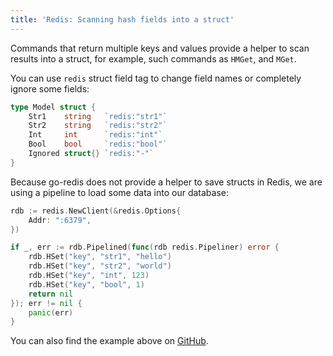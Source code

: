 ```yaml
---
title: 'Redis: Scanning hash fields into a struct'
---
```


<CoverImage title="Scanning hash fields into a struct" />

Commands that return multiple keys and values provide a helper to scan results into a struct, for
example, such commands as `HMGet`, and `MGet`.

You can use `redis` struct field tag to change field names or completely ignore some fields:

```go
type Model struct {
	Str1    string   `redis:"str1"`
	Str2    string   `redis:"str2"`
	Int     int      `redis:"int"`
	Bool    bool     `redis:"bool"`
	Ignored struct{} `redis:"-"`
}
```

Because go-redis does not provide a helper to save structs in Redis, we are using a pipeline to load
some data into our database:

```go
rdb := redis.NewClient(&redis.Options{
	Addr: ":6379",
})

if _, err := rdb.Pipelined(func(rdb redis.Pipeliner) error {
	rdb.HSet("key", "str1", "hello")
	rdb.HSet("key", "str2", "world")
	rdb.HSet("key", "int", 123)
	rdb.HSet("key", "bool", 1)
	return nil
}); err != nil {
	panic(err)
}
```

<!-- After that we are ready to scan the data using `HGetAll`:

```go
var model1 Model
// Scan all fields into the model.
if err := rdb.HGetAll(ctx, "key").Scan(&model1); err != nil {
	panic(err)
}
```

Or `HMGet`:

```go
var model2 Model
// Scan a subset of the fields.
if err := rdb.HMGet(ctx, "key", "str1", "int").Scan(&model2); err != nil {
	panic(err)
}
``` -->

You can also find the example above on
[GitHub](https://github.com/go-redis/redis/tree/master/example/scan-struct).
